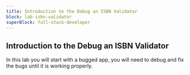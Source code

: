 ```yaml
---
title: Introduction to the Debug an ISBN Validator
block: lab-isbn-validator
superBlock: full-stack-developer
---
```


## Introduction to the Debug an ISBN Validator

In this lab you will start with a bugged app, you will need to debug and fix the bugs until it is working properly.
